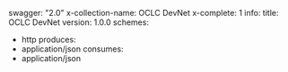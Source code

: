 swagger: "2.0"
x-collection-name: OCLC DevNet
x-complete: 1
info:
  title: OCLC DevNet
  version: 1.0.0
schemes:
- http
produces:
- application/json
consumes:
- application/json